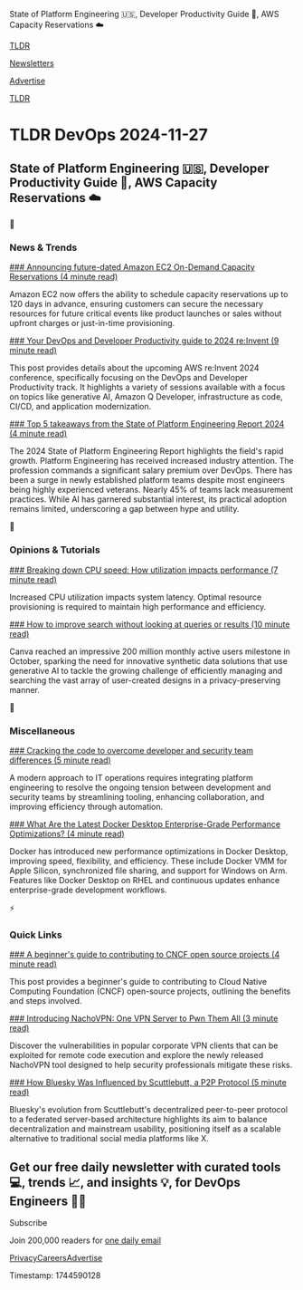 State of Platform Engineering 🇺🇸, Developer Productivity Guide 📃, AWS Capacity Reservations ☁️

[TLDR](/)

[Newsletters](/newsletters)

[Advertise](https://advertise.tldr.tech/)

[TLDR](/)

# TLDR DevOps 2024-11-27

## State of Platform Engineering 🇺🇸, Developer Productivity Guide 📃, AWS Capacity Reservations ☁️

📱

### News & Trends

[### Announcing future-dated Amazon EC2 On-Demand Capacity Reservations (4 minute read)](https://aws.amazon.com/blogs/aws/announcing-future-dated-amazon-ec2-on-demand-capacity-reservations/?utm_source=tldrdevops)

Amazon EC2 now offers the ability to schedule capacity reservations up to 120 days in advance, ensuring customers can secure the necessary resources for future critical events like product launches or sales without upfront charges or just-in-time provisioning.

[### Your DevOps and Developer Productivity guide to 2024 re:Invent (9 minute read)](https://aws.amazon.com/blogs/devops/your-devops-and-developer-productivity-guide-to-2024-reinvent/?utm_source=tldrdevops)

This post provides details about the upcoming AWS re:Invent 2024 conference, specifically focusing on the DevOps and Developer Productivity track. It highlights a variety of sessions available with a focus on topics like generative AI, Amazon Q Developer, infrastructure as code, CI/CD, and application modernization.

[### Top 5 takeaways from the State of Platform Engineering Report 2024 (4 minute read)](https://platformengineering.org/blog/takeaways-from-state-of-platform-engineering-2024?utm_source=tldrdevops)

The 2024 State of Platform Engineering Report highlights the field's rapid growth. Platform Engineering has received increased industry attention. The profession commands a significant salary premium over DevOps. There has been a surge in newly established platform teams despite most engineers being highly experienced veterans. Nearly 45% of teams lack measurement practices. While AI has garnered substantial interest, its practical adoption remains limited, underscoring a gap between hype and utility.

🚀

### Opinions & Tutorials

[### Breaking down CPU speed: How utilization impacts performance (7 minute read)](https://github.blog/engineering/architecture-optimization/breaking-down-cpu-speed-how-utilization-impacts-performance/?utm_source=tldrdevops)

Increased CPU utilization impacts system latency. Optimal resource provisioning is required to maintain high performance and efficiency.

[### How to improve search without looking at queries or results (10 minute read)](https://www.canva.dev/blog/engineering/how-to-improve-search-without-looking-at-queries-or-results/?utm_source=tldrdevops)

Canva reached an impressive 200 million monthly active users milestone in October, sparking the need for innovative synthetic data solutions that use generative AI to tackle the growing challenge of efficiently managing and searching the vast array of user-created designs in a privacy-preserving manner.

🎁

### Miscellaneous

[### Cracking the code to overcome developer and security team differences (5 minute read)](https://www.hashicorp.com/blog/cracking-the-code-to-overcome-developer-and-security-team-differences?utm_source=tldrdevops)

A modern approach to IT operations requires integrating platform engineering to resolve the ongoing tension between development and security teams by streamlining tooling, enhancing collaboration, and improving efficiency through automation.

[### What Are the Latest Docker Desktop Enterprise-Grade Performance Optimizations? (4 minute read)](https://www.docker.com/blog/what-are-the-latest-docker-desktop-enterprise-grade-performance-optimizations/?utm_source=tldrdevops)

Docker has introduced new performance optimizations in Docker Desktop, improving speed, flexibility, and efficiency. These include Docker VMM for Apple Silicon, synchronized file sharing, and support for Windows on Arm. Features like Docker Desktop on RHEL and continuous updates enhance enterprise-grade development workflows.

⚡️

### Quick Links

[### A beginner's guide to contributing to CNCF open source projects (4 minute read)](https://www.cncf.io/blog/2024/11/11/a-beginners-guide-to-contributing-to-cncf-open-source-projects/?utm_source=tldrdevops)

This post provides a beginner's guide to contributing to Cloud Native Computing Foundation (CNCF) open-source projects, outlining the benefits and steps involved.

[### Introducing NachoVPN: One VPN Server to Pwn Them All (3 minute read)](https://blog.amberwolf.com/blog/2024/november/introducing-nachovpn---one-vpn-server-to-pwn-them-all/?utm_source=tldrdevops)

Discover the vulnerabilities in popular corporate VPN clients that can be exploited for remote code execution and explore the newly released NachoVPN tool designed to help security professionals mitigate these risks.

[### How Bluesky Was Influenced by Scuttlebutt, a P2P Protocol (5 minute read)](https://thenewstack.io/how-bluesky-was-influenced-by-scuttlebutt-a-p2p-protocol/?utm_source=tldrdevops)

Bluesky's evolution from Scuttlebutt's decentralized peer-to-peer protocol to a federated server-based architecture highlights its aim to balance decentralization and mainstream usability, positioning itself as a scalable alternative to traditional social media platforms like X.

## Get our free daily newsletter with curated tools 💻, trends 📈, and insights 💡, for DevOps Engineers 👨‍💻

Subscribe

Join 200,000 readers for [one daily email](/api/latest/devops)

[Privacy](/privacy)[Careers](https://jobs.ashbyhq.com/tldr.tech)[Advertise](/devops/advertise)

Timestamp: 1744590128